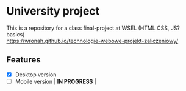 # University project
This is a repository for a class final-project at WSEI. (HTML CSS, JS? basics)    
<a>https://wronah.github.io/technologie-webowe-projekt-zaliczeniowy/</a> 

## Features
- [x] Desktop version
- [ ] Mobile version | __IN PROGRESS__ |
